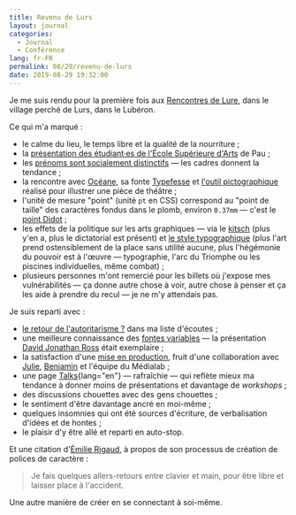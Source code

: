 ```yaml
---
title: Revenu de Lurs
layout: journal
categories:
  - Journal
  - Conférence
lang: fr-FR
permalink: 08/29/revenu-de-lurs
date: 2019-08-29 19:32:00
---
```


Je me suis rendu pour la première fois aux [Rencontres de Lure](https://delure.org/les-rencontres/rencontres-precedentes/instant-t), dans le village perché de Lurs, dans le Lubéron.

Ce qui m'a marqué :
- le calme du lieu, le temps libre et la qualité de la nourriture ;
- la [présentation des étudiant·es de l'École Supérieure d'Arts](http://ateliers.esapyrenees.fr/lure/) de Pau ;
- les [prénoms sont socialement distinctifs](http://coulmont.com/bac/) — les cadres donnent la tendance ;
- la rencontre avec [Océane](https://www.behance.net/oceane-jd737), sa fonte [Typefesse](https://www.facebook.com/events/410974919530593/) et [l'outil pictographique](http://monocyte.fr/decamerondecode.html) réalisé pour illustrer une pièce de théâtre ;
- l'unité de mesure "point" (unité `pt` en CSS) correspond au "point de taille" des caractères fondus dans le plomb, environ `0.37mm` — c'est le [point Didot](https://fr.wikipedia.org/wiki/Point_Didot) ;
- les effets de la politique sur les arts graphiques — via le [kitsch](https://delure.org/les-rencontres/rencontres-precedentes/instant-t#marie-schiele) (plus y'en a, plus le dictatorial est présent) et [le style typographique](https://delure.org/les-rencontres/rencontres-precedentes/instant-t#luciano-perondi) (plus l'art prend ostensiblement de la place sans utilité aucune, plus l'hégémonie du pouvoir est à l'œuvre — typographie, l'arc du Triomphe ou les piscines individuelles, même combat) ;
- plusieurs personnes m'ont remercié pour les billets où j'expose mes vulnérabilités — ça donne autre chose à voir, autre chose à penser et ça les aide à prendre du recul — je ne m'y attendais pas.

Je suis reparti avec :
- [le retour de l'autoritarisme ?](https://www.franceculture.fr/emissions/matieres-a-penser-avec-frederic-worms/le-retour-de-lautoritarisme) dans ma liste d'écoutes ;
- une meilleure connaissance des [fontes variables](https://developer.mozilla.org/en-US/docs/Web/CSS/CSS_Fonts/Variable_Fonts_Guide) — la présentation [David Jonathan Ross](https://djr.com/notes/) était exemplaire ;
- la satisfaction d'une [mise en production](https://medialab.sciencespo.fr/), fruit d'une collaboration avec [Julie](http://julie-blanc.fr/), [Benjamin](http://benjmng.eu/) et l'équipe du Médialab ;
- une page [Talks](https://oncletom.io/talks/){lang="en"} — rafraîchie — qui reflète mieux ma tendance à donner moins de présentations et davantage de _workshops_ ;
- des discussions chouettes avec des gens chouettes ;
- le sentiment d'être davantage ancré en moi-même ;
- quelques insomnies qui ont été sources d'écriture, de verbalisation d'idées et de hontes ;
- le plaisir d'y être allé et reparti en auto-stop.

Et une citation d'[Émilie Rigaud](https://delure.org/les-rencontres/rencontres-precedentes/instant-t#emilie-rigaud), à propos de son processus de création de polices de caractère :

> Je fais quelques allers-retours entre clavier et main, pour être libre et laisser place à l'accident.

Une autre manière de créer en se connectant à soi-même.
